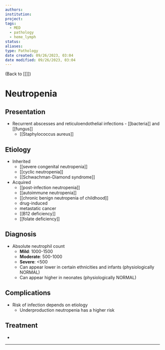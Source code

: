```yaml
---
authors: 
institution: 
project: 
tags:
  - MED
  - pathology
  - heme_lymph
status: 
aliases: 
type: Pathology
date created: 09/26/2023, 03:04
date modified: 09/26/2023, 03:04
---
```


(Back to [[]])

# Neutropenia

## Presentation
- Recurrent abscesses and reticuloendothelial infections -  [[bacteria]] and [[fungus]]
	- [[Staphylococcus aureus]]
## Etiology
- Inherited
	- [[severe congenital neutropenia]]
	- [[cyclic neutropenia]]
	- [[Schwachman-Diamond syndrome]]
- Acquired
	- [[post-infection neutropenia]]
	- [[autoimmune neutropenia]]
	- [[chronic benign neutropenia of childhood]]
	- drug-induced
	- metastatic cancer
	- [[B12 deficiency]]
	- [[folate deficiency]]
## Diagnosis
- Absolute neutrophil count
	- **Mild**: 1000-1500
	- **Moderate**: 500-1000
	- **Severe**: <500
	- Can appear lower in certain ethnicities and infants (physiologically NORMAL)
	- Can appear higher in neonates (physiologically NORMAL)
## Complications
- Risk of infection depends on etiology
	- Underproduction neutropenia has a higher risk
## Treatment
- 

---

